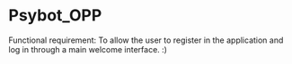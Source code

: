 # Psybot_OPP
Functional requirement: To allow the user to register in the application and log in through a main welcome interface. :)

